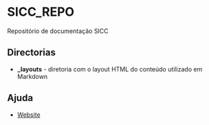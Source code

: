 # SICC_REPO

Repositório de documentação SICC

## Directorias

* **_layouts** - diretoria com o layout HTML do conteúdo utilizado em Markdown

## Ajuda

- [Website](https://spmssicc.github.io/pages/components)
